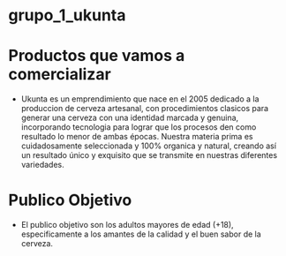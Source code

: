 # grupo_1_ukunta

# Productos que vamos a comercializar
- Ukunta es un emprendimiento que nace en el 2005 dedicado a la produccion de cerveza artesanal, con procedimientos clasicos para generar una cerveza con una identidad marcada y genuina, incorporando tecnologia para lograr que los procesos den como resultado lo menor de ambas épocas.
  Nuestra materia prima es cuidadosamente seleccionada y 100% organica y natural, creando así un resultado único y exquisito que se transmite en nuestras diferentes variedades.

# Publico Objetivo
- El publico objetivo son los adultos mayores de edad (+18), especificamente a los amantes de la calidad y el buen sabor de la cerveza.   